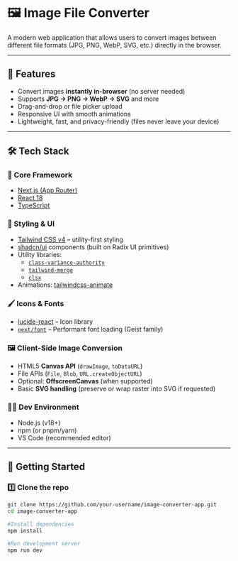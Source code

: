 # 🖼️ Image File Converter

A modern web application that allows users to convert images between different file formats (JPG, PNG, WebP, SVG, etc.) directly in the browser.

---

## 🚀 Features
- Convert images **instantly in-browser** (no server needed)
- Supports **JPG → PNG → WebP → SVG** and more
- Drag-and-drop or file picker upload
- Responsive UI with smooth animations
- Lightweight, fast, and privacy-friendly (files never leave your device)

---

## 🛠️ Tech Stack

### 🔹 Core Framework
- [Next.js (App Router)](https://nextjs.org/)
- [React 18](https://react.dev/)
- [TypeScript](https://www.typescriptlang.org/)

### 🎨 Styling & UI
- [Tailwind CSS v4](https://tailwindcss.com/) – utility-first styling
- [shadcn/ui](https://ui.shadcn.com/) components (built on Radix UI primitives)
- Utility libraries:  
  - [`class-variance-authority`](https://github.com/joe-bell/cva)  
  - [`tailwind-merge`](https://github.com/dcastil/tailwind-merge)  
  - [`clsx`](https://github.com/lukeed/clsx)
- Animations: [tailwindcss-animate](https://github.com/joe-bell/tailwindcss-animate)

### 🖌️ Icons & Fonts
- [lucide-react](https://lucide.dev/) – Icon library
- [`next/font`](https://nextjs.org/docs/app/building-your-application/optimizing/fonts) – Performant font loading (Geist family)

### 🖼️ Client-Side Image Conversion
- HTML5 **Canvas API** (`drawImage`, `toDataURL`)
- File APIs (`File`, `Blob`, `URL.createObjectURL`)
- Optional: **OffscreenCanvas** (when supported)
- Basic **SVG handling** (preserve or wrap raster into SVG if requested)

### 🧑‍💻 Dev Environment
- Node.js (v18+)
- npm (or pnpm/yarn)
- VS Code (recommended editor)

---

## 📂 Getting Started

### 1️⃣ Clone the repo
```bash
git clone https://github.com/your-username/image-converter-app.git
cd image-converter-app

#Install dependencies
npm install

#Run development server
npm run dev
